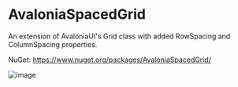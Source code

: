 # AvaloniaSpacedGrid
An extension of AvaloniaUI's Grid class with added RowSpacing and ColumnSpacing properties.

NuGet: https://www.nuget.org/packages/AvaloniaSpacedGrid/

![image](https://user-images.githubusercontent.com/20436882/117648162-2c33d980-b18e-11eb-8c17-e666a8991f63.png)
